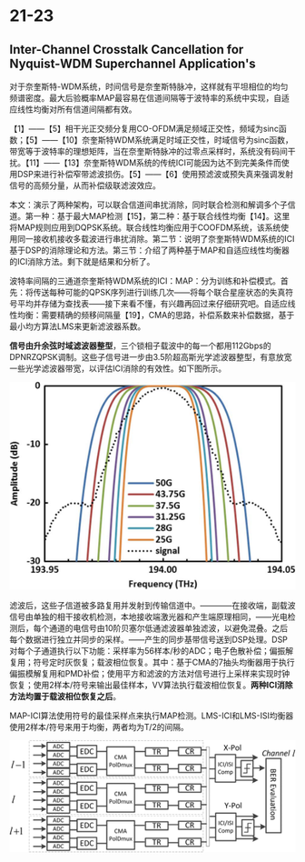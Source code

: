 # 21-23

## Inter-Channel Crosstalk Cancellation for Nyquist-WDM Superchannel Application's

对于奈奎斯特-WDM系统，时间信号是奈奎斯特脉冲，这样就有平坦相位的均匀频谱密度。最大后验概率MAP最容易在信道间隔等于波特率的系统中实现，自适应线性均衡对所有信道间隔都有效。

【1】——【5】相干光正交频分复用CO-OFDM满足频域正交性，频域为sinc函数；【5】——【10】奈奎斯特WDM系统满足时域正交性，时域信号为sinc函数，带宽等于波特率的理想矩阵，当在奈奎斯特脉冲的过零点采样时，系统没有码间干扰。【11】——【13】奈奎斯特WDM系统的传统ICI可能因为达不到完美条件而使用DSP来进行补偿窄带滤波损伤。【5】——【6】使用预滤波或预失真来强调发射信号的高频分量，从而补偿级联滤波效应。

本文：演示了两种架构，可以联合信道间串扰消除，同时联合检测和解调多个子信道。第一种：基于最大MAP检测【15】，第二种：基于联合线性均衡【14】。这里将MAP规则应用到DQPSK系统。联合线性均衡应用于COOFDM系统，该系统使用同一接收机接收多载波进行串扰消除。第二节：说明了奈奎斯特WDM系统的ICI基于DSP的消除理论和方法。第三节：介绍了两种基于MAP和自适应线性均衡器的ICI消除方法。剩下就是结果和分析了。

波特率间隔的三通道奈奎斯特WDM系统的ICI：MAP：分为训练和补偿模式。首先：将传送每种可能的QPSK序列进行训练几次——将每个联合星座状态的失真符号平均并存储为查找表——接下来看不懂，有兴趣再回过来仔细研究吧。自适应线性均衡：需要精确的频移间隔量【19】，CMA的思路，补偿系数来补偿数据，基于最小均方算法LMS来更新滤波器系数。

**信号由升余弦时域滤波器整型**，三个锁相子载波中的每一个都用112Gbps的DPNRZQPSK调制。这些子信号进一步由3.5阶超高斯光学滤波器整型，有意放宽一些光学滤波器带宽，以评估ICI消除的有效性。如下图所示。

![](../../.gitbook/assets/image%20%281%29.png)

滤波后，这些子信道被多路复用并发射到传输信道中。————在接收端，副载波信号由单独的相干接收机检测，本地接收端激光器和产生端原理相同，——光电检测后，每个通道的电信号由10阶贝塞尔低通滤波器单独滤波，以避免混叠。之后每个数据进行独立并同步的采样。——产生的同步基带信号送到DSP处理。DSP对每个子通道执行以下功能：采样率为56样本/秒的ADC；电子色散补偿；偏振解复用；符号定时灰恢复；载波相位恢复。其中：基于CMA的7抽头均衡器用于执行偏振模解复用和PMD补偿；使用平方和滤波的方法对信号进行上采样来实现时钟恢复；使用2样本/符号来输出最佳样本，VV算法执行载波相位恢复。**两种ICI消除方法均置于载波相位恢复之后**。

MAP-ICI算法使用符号的最佳采样点来执行MAP检测。LMS-ICI和LMS-ISI均衡器使用2样本/符号来用于均衡，两者均为T/2的间隔。

![EDC&#xFF1A;&#x65F6;&#x57DF;&#x8272;&#x6563;&#x8865;&#x507F;&#xFF0C;TR&#xFF1A;&#x65F6;&#x949F;&#x6062;&#x590D;&#xFF0C;CR&#xFF1A;&#x8F7D;&#x6CE2;&#x76F8;&#x4F4D;&#x6062;&#x590D;](../../.gitbook/assets/image%20%282%29.png)

